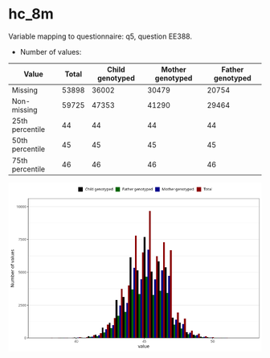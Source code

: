 # hc_8m
Variable mapping to questionnaire: q5, question EE388.
- Number of values:

| Value | Total | Child genotyped | Mother genotyped | Father genotyped |
| ----- | ----- | --------------- | ---------------- | ---------------- |
| Missing | 53898 | 36002 | 30479 | 20754 |
| Non-missing | 59725 | 47353 | 41290 | 29464 |
| 25th percentile | 44 | 44 | 44 | 44 |
| 50th percentile | 45 | 45 | 45 | 45 |
| 75th percentile | 46 | 46 | 46 | 46 |



![](hc_8m_n.png)



